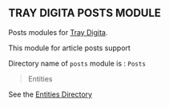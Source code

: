 ## TRAY DIGITA POSTS MODULE

Posts modules for [Tray Digita](https://github.com/ArrayAccess/TrayDigita).

This module for article posts support

Directory name of `posts` module is : `Posts`

> Entities

See the [Entities Directory](Entities)
